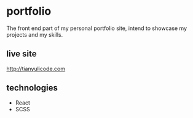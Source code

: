 # portfolio
The front end part of my personal portfolio site, intend to showcase my projects and my skills.
## live site
http://tianyulicode.com
## technologies
* React
* SCSS
